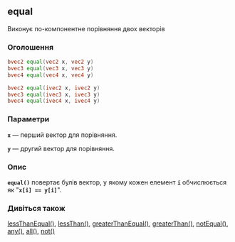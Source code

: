 ## equal
Виконує по-компонентне порівняння двох векторів

### Оголошення
```glsl
bvec2 equal(vec2 x, vec2 y)  
bvec3 equal(vec3 x, vec3 y)  
bvec4 equal(vec4 x, vec4 y)  

bvec2 equal(ivec2 x, ivec2 y)  
bvec3 equal(ivec3 x, ivec3 y)  
bvec4 equal(ivec4 x, ivec4 y)
```

### Параметри
**```x```** — перший вектор для порівняння.

**```y```** — другий вектор для порівняння.

### Опис
**```equal()```** повертає булів вектор, у якому кожен елемент **`i`** обчислюється як "**```x[i] == y[i]```**".

### Дивіться також
[lessThanEqual()](/glossary/?lan=ua&search=lessThanEqual), [lessThan()](/glossary/?lan=ua&search=lessThan), [greaterThanEqual()](/glossary/?lan=ua&search=greaterThanEqual), [greaterThan()](/glossary/?lan=ua&search=greaterThan), [notEqual()](/glossary/?lan=ua&search=notEqual), [any()](/glossary/?lan=ua&search=any), [all()](/glossary/?lan=ua&search=all), [not()](/glossary/?lan=ua&search=not)
